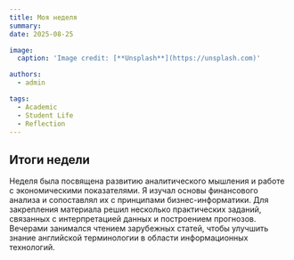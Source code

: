 ```yaml
---
title: Моя неделя
summary: 
date: 2025-08-25

image:
  caption: 'Image credit: [**Unsplash**](https://unsplash.com)'

authors:
  - admin

tags:
  - Academic
  - Student Life
  - Reflection
---
```


## Итоги недели  

Неделя была посвящена развитию аналитического мышления и работе с экономическими показателями. Я изучал основы финансового анализа и сопоставлял их с принципами бизнес-информатики. Для закрепления материала решил несколько практических заданий, связанных с интерпретацией данных и построением прогнозов. Вечерами занимался чтением зарубежных статей, чтобы улучшить знание английской терминологии в области информационных технологий.  

